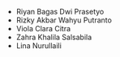 <ul>
<li>Riyan Bagas Dwi Prasetyo</li>
<li>Rizky Akbar Wahyu Putranto</li> 
<li>Viola Clara Citra</li> 
<li>Zahra Khalila Salsabila</li>
<li>Lina Nurullaili</li>
</ul>
